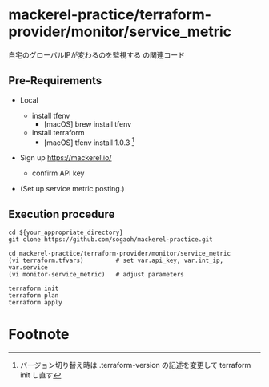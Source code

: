 # mackerel-practice/terraform-provider/monitor/service_metric

自宅のグローバルIPが変わるのを監視する の関連コード

<!--
refs
- [Mackerelで自宅のグローバルIPが変わるのを監視する方法 (1)](https://zenn.dev/sogaoh/articles/21-07-22-1e5495c4215df0)
-->


## Pre-Requirements
- Local
    - install tfenv
        - [macOS] brew install tfenv
    - install terraform
        - [macOS] tfenv install 1.0.3 [^1]

- Sign up https://mackerel.io/
    - confirm API key

- (Set up service metric posting.) 
   


## Execution procedure
```
cd ${your_appropriate_directory}
git clone https://github.com/sogaoh/mackerel-practice.git
```

```
cd mackerel-practice/terraform-provider/monitor/service_metric
(vi terraform.tfvars)         # set var.api_key, var.int_ip, var.service
(vi monitor-service_metric)   # adjust parameters

terraform init
terraform plan
terraform apply
```


# Footnote
[^1]: バージョン切り替え時は .terraform-version の記述を変更して terraform init し直す
